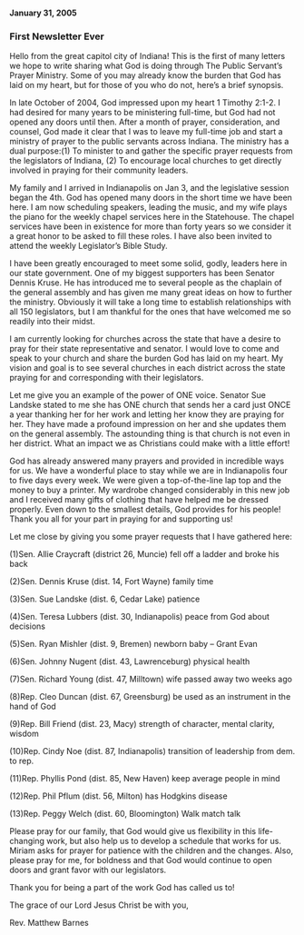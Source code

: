 #### January 31, 2005

### First Newsletter Ever

Hello from the great capitol city of Indiana! This is the first of many letters we hope to write sharing what God is doing through The Public Servant’s Prayer Ministry. Some of you may already know the burden that God has laid on my heart, but for those of you who do not, here’s a brief synopsis.

In late October of 2004, God impressed upon my heart 1 Timothy 2:1-2. I had desired for many years to be ministering full-time, but God had not opened any doors until then. After a month of prayer, consideration, and counsel, God made it clear that I was to leave my full-time job and start a ministry of prayer to the public servants across Indiana. The ministry has a dual purpose:(1) To minister to and gather the specific prayer requests from the legislators of Indiana, (2) To encourage local churches to get directly involved in praying for their community leaders.

My family and I arrived in Indianapolis on Jan 3, and the legislative session began the 4th. God has opened many doors in the short time we have been here. I am now scheduling speakers, leading the music, and my wife plays the piano for the weekly chapel services here in the Statehouse. The chapel services have been in existence for more than forty years so we consider it a great honor to be asked to fill these roles. I have also been invited to attend the weekly Legislator’s Bible Study.

I have been greatly encouraged to meet some solid, godly, leaders here in our state government. One of my biggest supporters has been Senator Dennis Kruse. He has introduced me to several people as the chaplain of the general assembly and has given me many great ideas on how to further the ministry. Obviously it will take a long time to establish relationships with all 150 legislators, but I am thankful for the ones that have welcomed me so readily into their midst.

I am currently looking for churches across the state that have a desire to pray for their state representative and senator. I would love to come and speak to your church and share the burden God has laid on my heart. My vision and goal is to see several churches in each district across the state praying for and corresponding with their legislators.

Let me give you an example of the power of ONE voice. Senator Sue Landske stated to me she has ONE church that sends her a card just ONCE a year thanking her for her work and letting her know they are praying for her. They have made a profound impression on her and she updates them on the general assembly. The astounding thing is that church is not even in her district. What an impact we as Christians could make with a little effort!

God has already answered many prayers and provided in incredible ways for us. We have a wonderful place to stay while we are in Indianapolis four to five days every week. We were given a top-of-the-line lap top and the money to buy a printer. My wardrobe changed considerably in this new job and I received many gifts of clothing that have helped me be dressed properly. Even down to the smallest details, God provides for his people! Thank you all for your part in praying for and supporting us!

Let me close by giving you some prayer requests that I have gathered here:

(1)Sen. Allie Craycraft (district 26, Muncie) fell off a ladder and broke his back

(2)Sen. Dennis Kruse (dist. 14, Fort Wayne) family time

(3)Sen. Sue Landske (dist. 6, Cedar Lake) patience

(4)Sen. Teresa Lubbers (dist. 30, Indianapolis) peace from God about decisions

(5)Sen. Ryan Mishler (dist. 9, Bremen) newborn baby – Grant Evan

(6)Sen. Johnny Nugent (dist. 43, Lawrenceburg) physical health

(7)Sen. Richard Young (dist. 47, Milltown) wife passed away two weeks ago

(8)Rep. Cleo Duncan (dist. 67, Greensburg) be used as an instrument in the hand of God

(9)Rep. Bill Friend (dist. 23, Macy) strength of character, mental clarity, wisdom

(10)Rep. Cindy Noe (dist. 87, Indianapolis) transition of leadership from dem. to rep.

(11)Rep. Phyllis Pond (dist. 85, New Haven) keep average people in mind

(12)Rep. Phil Pflum (dist. 56, Milton) has Hodgkins disease

(13)Rep. Peggy Welch (dist. 60, Bloomington) Walk match talk

Please pray for our family, that God would give us flexibility in this life-changing work, but also help us to develop a schedule that works for us. Miriam asks for prayer for patience with the children and the changes. Also, please pray for me, for boldness and that God would continue to open doors and grant favor with our legislators.

Thank you for being a part of the work God has called us to!

The grace of our Lord Jesus Christ be with you,

Rev. Matthew Barnes
